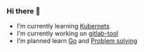 ### Hi there 👋

- I’m currently learning [Kubernets](https://github.com/orginux/learning-k8s)
- I’m currently working on [gitlab-tool](https://github.com/orginux/gitlab-tool)
- I’m planned learn [Go](https://github.com/orginux/gobook) and [Problem solving](https://github.com/orginux/problems-solved)
